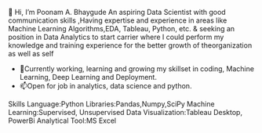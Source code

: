 👋 Hi, I’m Poonam A. Bhaygude
An aspiring Data Scientist with good communication skills ,Having expertise and experience in areas like Machine Learning Algorithms,EDA, Tableau, Python,    etc. & seeking an position in Data Analytics to start carrier where I could perform my knowledge and training experience for the better growth of             theorganization as well as self
- 🌱Currently working, learning and growing my skillset in coding, Machine Learning, Deep Learning and Deployment.
- 📫Open for job in analytics, data science and python.

Skills
Language:Python
Libraries:Pandas,Numpy,SciPy
Machine Learning:Supervised, Unsupervised
Data Visualization:Tableau Desktop, PowerBi
Analytical Tool:MS Excel
